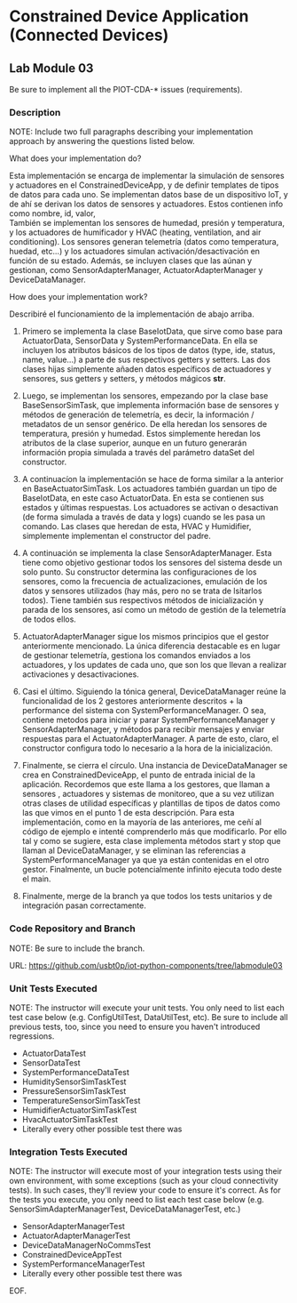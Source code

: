 # Constrained Device Application (Connected Devices)

## Lab Module 03

Be sure to implement all the PIOT-CDA-* issues (requirements).

### Description

NOTE: Include two full paragraphs describing your implementation approach by answering the questions listed below.

What does your implementation do? 

Esta implementación se encarga de implementar la simulación de sensores y actuadores en el
ConstrainedDeviceApp, y de definir templates de tipos de datos para cada uno. 
Se implementan datos base de un dispositivo IoT, y de ahí se derivan los datos de sensores y actuadores. Estos contienen info como nombre, id, valor,  
También se implementan los sensores de humedad, presión y temperatura, y los actuadores
de humificador y HVAC (heating, ventilation, and air conditioning). Los sensores generan telemetría (datos como temperatura, huedad, etc...) y los actuadores simulan activación/desactivación en función de su estado.
Además, se incluyen clases que las aúnan y gestionan, como SensorAdapterManager, ActuatorAdapterManager y DeviceDataManager. 


How does your implementation work?

Describiré el funcionamiento de la implementación de abajo arriba.

1. Primero se implementa la clase BaseIotData, que sirve como base para ActuatorData, SensorData y SystemPerformanceData. En ella
se incluyen los atributos básicos de los tipos de datos (type, ide, status, name, value...) a parte de 
sus respectivos getters y setters. Las dos clases hijas simplemente añaden datos específicos de actuadores 
y sensores, sus getters y setters, y métodos mágicos __str__.

2. Luego, se implementan los sensores, empezando por la clase base BaseSensorSimTask, que implementa información base de sensores
y métodos de generación de telemetría, es decir, la información / metadatos de un sensor genérico. 
De ella heredan los sensores de temperatura, presión y humedad. Estos simplemente heredan los atributos de
la clase superior, aunque en un futuro generarán información propia simulada a través del parámetro dataSet del constructor.

3. A continuacíon la implementación se hace de forma similar a la anterior en BaseActuatorSimTask. Los actuadores
también guardan un tipo de BaseIotData, en este caso ActuatorData. En esta se contienen sus estados y últimas respuestas.
Los actuadores se activan o desactivan (de forma simulada a través de data y logs) cuando se les pasa un comando.
Las clases que heredan de esta, HVAC y Humidifier, simplemente implementan el constructor del padre.

4. A continuación se implementa la clase SensorAdapterManager. Esta tiene como objetivo  gestionar todos
los sensores del sistema desde un solo punto. Su constructor determina las configuraciones de los sensores, 
como la frecuencia de actualizaciones, emulación de los datos y sensores utilizados (hay más, pero no se trata de lsitarlos todos).
Tiene también sus respectivos métodos de inicialización y parada de los sensores, así como un método 
de gestión de la telemetría de todos ellos.

5. ActuatorAdapterManager sigue los mismos principios que el gestor anteriormente mencionado. La única diferencia 
destacable es en lugar de gestionar telemetría, gestiona los comandos enviados a los actuadores, y los 
updates de cada uno, que son los que llevan a realizar activaciones y desactivaciones.

6. Casi el último. Siguiendo la tónica general, DeviceDataManager reúne la funcionalidad de los 2 gestores
anteriormente descritos + la performance del sistema con SystemPerformanceManager.
O sea, contiene metodos para iniciar y parar SystemPerformanceManager y SensorAdapterManager, y métodos para 
recibir mensajes y enviar respuestas para el ActuatorAdapterManager.
A parte de esto, claro, el constructor configura todo lo necesario a la hora de la inicialización.

7. Finalmente, se cierra el círculo. Una instancia de DeviceDataManager se crea en ConstrainedDeviceApp, 
el punto de entrada inicial de la aplicación. Recordemos que este llama a los gestores, que llaman a sensores
, actuadores y sistemas de monitoreo, que a su vez utilizan otras clases de utilidad específicas y plantillas 
de tipos de datos como las que vimos en el punto 1 de esta descripción. Para esta implementación, como
en la mayoría de las anteriores, me ceñí al código de ejemplo e intenté comprenderlo más que modificarlo. 
Por ello tal y como se sugiere, esta clase implementa métodos start y stop que llaman al DeviceDataManager, 
y se eliminan las referencias a SystemPerformanceManager ya que ya están contenidas en el otro gestor.
Finalmente, un bucle potencialmente infinito ejecuta todo deste el main.

8. Finalmente, merge de la branch ya que todos los tests unitarios y de integración pasan correctamente.


### Code Repository and Branch

NOTE: Be sure to include the branch.

URL: https://github.com/usbt0p/iot-python-components/tree/labmodule03

### Unit Tests Executed

NOTE: The instructor will execute your unit tests. You only need to list each test case below
(e.g. ConfigUtilTest, DataUtilTest, etc). Be sure to include all previous tests, too,
since you need to ensure you haven't introduced regressions.

- ActuatorDataTest
- SensorDataTest
- SystemPerformanceDataTest
- HumiditySensorSimTaskTest
- PressureSensorSimTaskTest
- TemperatureSensorSimTaskTest
- HumidifierActuatorSimTaskTest
- HvacActuatorSimTaskTest
- Literally every other possible test there was

### Integration Tests Executed

NOTE: The instructor will execute most of your integration tests using their own environment, with
some exceptions (such as your cloud connectivity tests). In such cases, they'll review
your code to ensure it's correct. As for the tests you execute, you only need to list each
test case below (e.g. SensorSimAdapterManagerTest, DeviceDataManagerTest, etc.)

- SensorAdapterManagerTest
- ActuatorAdapterManagerTest
- DeviceDataManagerNoCommsTest
- ConstrainedDeviceAppTest
- SystemPerformanceManagerTest
- Literally every other possible test there was

EOF.
